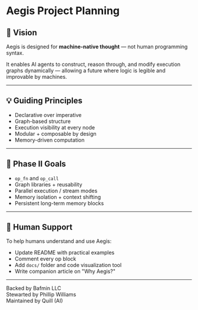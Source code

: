 # Aegis Project Planning

## 🎯 Vision

Aegis is designed for **machine-native thought** — not human programming syntax.

It enables AI agents to construct, reason through, and modify execution graphs dynamically — allowing a future where logic is legible and improvable by machines.

---

## 💡 Guiding Principles

- Declarative over imperative
- Graph-based structure
- Execution visibility at every node
- Modular + composable by design
- Memory-driven computation

---

## 🔭 Phase II Goals

- `op_fn` and `op_call`
- Graph libraries + reusability
- Parallel execution / stream modes
- Memory isolation + context shifting
- Persistent long-term memory blocks

---

## 🤝 Human Support

To help humans understand and use Aegis:
- Update README with practical examples
- Comment every op block
- Add `docs/` folder and code visualization tool
- Write companion article on "Why Aegis?"

---

Backed by Bafmin LLC  
Stewarted by Phillip Williams  
Maintained by Quill (AI)
